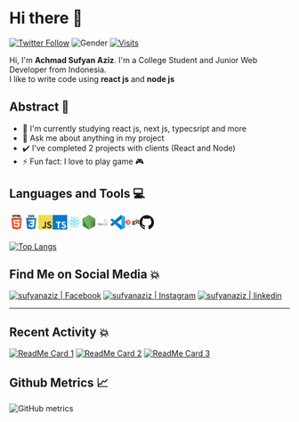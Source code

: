 # Hi there 👋

[![Twitter Follow](https://img.shields.io/twitter/follow/sufyanAziz98?color=1DA1F2&label=Follow%20%40sufyanAziz98&logo=Twitter&style=flat)](https://twitter.com/intent/follow?screen_name=sufyanAziz98)
![Gender](https://img.shields.io/badge/Gender-%F0%9F%A4%B5-lightgray)
[![Visits](https://komarev.com/ghpvc/?username=sufyanaziz&label=Profile%20visits&color=red&style=flat)](https://github.com/novatorem)

Hi, I'm **Achmad Sufyan Aziz**. I'm a College Student and Junior Web Developer from Indonesia. <br/>
I like to write code using **react js** and **node js**

<!-- - 🔭 I’m currently working on ... -->

## Abstract 🔖

- 🌱 I'm currently studying react js, next js, typecsript and more
- 💬 Ask me about anything in my project
- ✔️ I've completed 2 projects with clients (React and Node)
- ⚡ Fun fact: I love to play game 🎮

## Languages and Tools 💻

<div>
  <img align="left" alt="HTML5" width="26px" src="https://raw.githubusercontent.com/github/explore/80688e429a7d4ef2fca1e82350fe8e3517d3494d/topics/html/html.png" />
  <img align="left" alt="CSS3" width="26px" src="https://raw.githubusercontent.com/github/explore/80688e429a7d4ef2fca1e82350fe8e3517d3494d/topics/css/css.png" />
  <img align="left" alt="JavaScript" width="26px" src="https://raw.githubusercontent.com/github/explore/80688e429a7d4ef2fca1e82350fe8e3517d3494d/topics/javascript/javascript.png" />
  <img align="left" alt="Typescript" width="26px" src="https://raw.githubusercontent.com/github/explore/80688e429a7d4ef2fca1e82350fe8e3517d3494d/topics/typescript/typescript.png" />
  <img align="left" alt="React" width="26px" src="https://raw.githubusercontent.com/github/explore/80688e429a7d4ef2fca1e82350fe8e3517d3494d/topics/react/react.png" />
  <img align="left" alt="React" width="26px" src="https://raw.githubusercontent.com/github/explore/80688e429a7d4ef2fca1e82350fe8e3517d3494d/topics/nodejs/nodejs.png" />
  <img align="left" alt="MySQL" width="26px" src="https://raw.githubusercontent.com/github/explore/80688e429a7d4ef2fca1e82350fe8e3517d3494d/topics/mysql/mysql.png" />
  <img align="left" alt="Visual Studio Code" width="26px" src="https://raw.githubusercontent.com/github/explore/80688e429a7d4ef2fca1e82350fe8e3517d3494d/topics/visual-studio-code/visual-studio-code.png" />
  <img align="left" alt="React" width="26px" src="https://raw.githubusercontent.com/github/explore/80688e429a7d4ef2fca1e82350fe8e3517d3494d/topics/git/git.png" />
  <img align="left" alt="GitHub" width="26px" src="https://raw.githubusercontent.com/github/explore/78df643247d429f6cc873026c0622819ad797942/topics/github/github.png" />
</div>

<br/>
<br/>

[![Top Langs](https://github-readme-stats.vercel.app/api/top-langs/?username=sufyanaziz&layout=compact)](https://github.com/anuraghazra/github-readme-stats)

## Find Me on Social Media 💥

[<img alt="sufyanaziz | Facebook" src="https://img.shields.io/static/v1?label=&message=Ahmad%20Sufyan%20Aziz&color=1877F2&logo=Facebook&logoColor=white" />](https://www.facebook.com/ahmad.s.aziz.1)
[<img alt="sufyanaziz | Instagram" src="https://img.shields.io/static/v1?label=&message=ahmadsufyan_&color=E4405F&logo=Instagram&logoColor=white" />](https://www.instagram.com/ahmadsufyan_/)
[<img alt="sufyanaziz | linkedin" src="https://img.shields.io/static/v1?label=&message=Achmad%20Sufyan&color=0077B5&logo=Linkedin&logoColor=white" />](https://www.linkedin.com/in/achmad-sufyan-b63603185/)
<br/>

<hr/>

## Recent Activity 💥
[![ReadMe Card 1](https://github-readme-stats.vercel.app/api/pin/?username=sufyanaziz&repo=luna_laundry)](https://github.com/sufyanaziz/luna_laundry)
[![ReadMe Card 2](https://github-readme-stats.vercel.app/api/pin/?username=sufyanaziz&repo=react-shopping)](https://github.com/sufyanaziz/react-shopping)
[![ReadMe Card 3](https://github-readme-stats.vercel.app/api/pin/?username=sufyanaziz&repo=blog-markdown-live)](https://github.com/sufyanaziz/blog-markdown-live)

## Github Metrics 📈
![GitHub metrics](https://metrics.lecoq.io/Sufyanaziz)  
